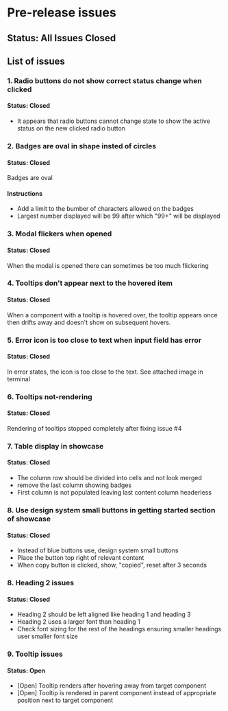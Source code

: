 # Pre-release issues

## Status: All Issues Closed

## List of issues

### 1. Radio buttons do not show correct status change when clicked
#### Status: Closed

- It appears that radio buttons cannot change state to show the active status on the new clicked radio button

### 2. Badges are oval in shape insted of circles
#### Status: Closed

Badges are oval

#### Instructions

- Add a limit to the bumber of characters allowed on the badges
- Largest number displayed will be 99 after which "99+" will be displayed


### 3. Modal flickers when opened
#### Status: Closed

When the modal is opened there can sometimes be too much flickering

### 4. Tooltips don't appear next to the hovered item
#### Status: Closed

When a component with a tooltip is hovered over, the tooltip appears once then drifts away and doesn't show on subsequent hovers.

### 5. Error icon is too close to text when input field has error
#### Status: Closed

In error states, the icon is too close to the text. See attached image in terminal

### 6. Tooltips not-rendering
#### Status: Closed

Rendering of tooltips stopped completely after fixing issue #4

### 7. Table display in showcase
#### Status: Closed

- The column row should be divided into cells and not look merged
- remove the last column showing badges
- First column is not populated leaving last content column headerless

### 8. Use design system small buttons in getting started section of showcase
#### Status: Closed

- Instead of blue buttons use, design system small buttons
- Place the button top right of relevant content
- When copy button is clicked, show, "copied", reset after 3 seconds

### 8. Heading 2 issues
#### Status: Closed

- Heading 2 should be left aligned like heading 1 and heading 3
- Heading 2 uses a larger font than heading 1
- Check font sizing for the rest of the headings ensuring smaller headings user smaller font size

### 9. Tooltip issues
#### Status: Open

- [Open] Tooltip renders after hovering away from target component
- [Open] Tooltip is rendered in parent component instead of appropriate position next to target component